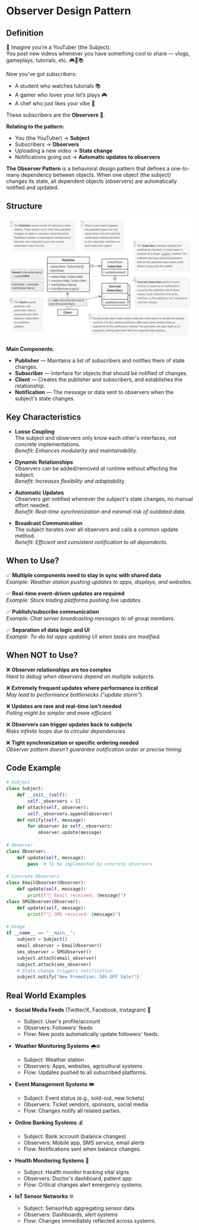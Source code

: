 # Observer Design Pattern

## Definition

🎥 Imagine you’re a YouTuber (the Subject).  
You post new videos whenever you have something cool to share — vlogs, gameplays, tutorials, etc. 🎮📸📚

Now you’ve got subscribers:

- A student who watches tutorials 📚
- A gamer who loves your let’s plays 🎮
- A chef who just likes your vibe 🍳

These subscribers are the **Observers** 👀.

**Relating to the pattern:**

- You (the YouTuber) → **Subject**
- Subscribers → **Observers**
- Uploading a new video → **State change**
- Notifications going out → **Automatic updates to observers**

**The Observer Pattern** is a behavioral design pattern that defines a one-to-many dependency between objects. When one object (the subject) changes its state, all dependent objects (observers) are automatically notified and updated.

## Structure

<img src="images/observer_structure.png" alt="Strategy Pattern Structure" width="600">

**Main Components**:

- **Publisher** — Maintains a list of subscribers and notifies them of state changes.
- **Subscriber** — Interface for objects that should be notified of changes.
- **Client** — Creates the publisher and subscribers, and establishes the relationship.
- **Notification** — The message or data sent to observers when the subject's state changes.

## Key Characteristics

- **Loose Coupling**  
  The subject and observers only know each other's interfaces, not concrete implementations.  
  _Benefit: Enhances modularity and maintainability._

- **Dynamic Relationships**  
  Observers can be added/removed at runtime without affecting the subject.  
  _Benefit: Increases flexibility and adaptability._

- **Automatic Updates**  
  Observers get notified whenever the subject's state changes, no manual effort needed.  
  _Benefit: Real-time synchronization and minimal risk of outdated data._

- **Broadcast Communication**  
  The subject iterates over all observers and calls a common update method.  
  _Benefit: Efficient and consistent notification to all dependents._

## When to Use?

✅ **Multiple components need to stay in sync with shared data**  
_Example: Weather station pushing updates to apps, displays, and websites._

✅ **Real-time event-driven updates are required**  
_Example: Stock trading platforms pushing live updates._

✅ **Publish/subscribe communication**  
_Example: Chat server broadcasting messages to all group members._

✅ **Separation of data logic and UI**  
_Example: To-do list apps updating UI when tasks are modified._

## When NOT to Use?

❌ **Observer relationships are too complex**  
_Hard to debug when observers depend on multiple subjects._

❌ **Extremely frequent updates where performance is critical**  
_May lead to performance bottlenecks ("update storm")._

❌ **Updates are rare and real-time isn't needed**  
_Polling might be simpler and more efficient._

❌ **Observers can trigger updates back to subjects**  
_Risks infinite loops due to circular dependencies._

❌ **Tight synchronization or specific ordering needed**  
_Observer pattern doesn't guarantee notification order or precise timing._

## Code Example

```python
# Subject
class Subject:
    def __init__(self):
        self._observers = []
    def attach(self, observer):
        self._observers.append(observer)
    def notify(self, message):
        for observer in self._observers:
            observer.update(message)

# Observer
class Observer:
    def update(self, message):
        pass  # To be implemented by concrete observers

# Concrete Observers
class EmailObserver(Observer):
    def update(self, message):
        print(f"📧 Email received: {message}")
class SMSObserver(Observer):
    def update(self, message):
        print(f"📱 SMS received: {message}")

# Usage
if __name__ == "__main__":
    subject = Subject()
    email_observer = EmailObserver()
    sms_observer = SMSObserver()
    subject.attach(email_observer)
    subject.attach(sms_observer)
    # State change triggers notification
    subject.notify("New Promotion: 50% OFF Sale!")
```

## Real World Examples

- **Social Media Feeds** (Twitter/X, Facebook, Instagram) 📱  
  - Subject: User's profile/account
  - Observers: Followers' feeds
  - Flow: New posts automatically update followers' feeds.

- **Weather Monitoring Systems** 🌧❄  
  - Subject: Weather station
  - Observers: Apps, websites, agricultural systems
  - Flow: Updates pushed to all subscribed platforms.

- **Event Management Systems** 🎟  
  - Subject: Event status (e.g., sold-out, new tickets)
  - Observers: Ticket vendors, sponsors, social media
  - Flow: Changes notify all related parties.

- **Online Banking Systems** 💰  
  - Subject: Bank account (balance changes)
  - Observers: Mobile app, SMS service, email alerts
  - Flow: Notifications sent when balance changes.

- **Health Monitoring Systems** 🏥  
  - Subject: Health monitor tracking vital signs
  - Observers: Doctor's dashboard, patient app
  - Flow: Critical changes alert emergency systems.

- **IoT Sensor Networks** 🌐  
  - Subject: SensorHub aggregating sensor data
  - Observers: Dashboards, alert systems
  - Flow: Changes immediately reflected across systems.
